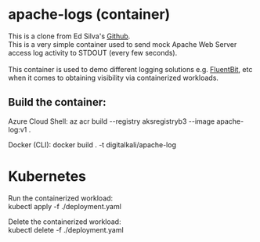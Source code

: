 # apache-logs (container)
This is a clone from Ed Silva's [Github](https://github.com/edsiper/apache-logs).  <br />
This is a very simple container used to send mock Apache Web Server access log activity to STDOUT (every few seconds). <br />  
This container is used to demo different logging solutions e.g. [FluentBit](https://fluentbit.io/), etc when it comes to obtaining visibility via containerized workloads. <br />

## Build the container: <br />
Azure Cloud Shell: az acr build --registry aksregistryb3 --image apache-log:v1 . <br />

Docker (CLI): docker build . -t digitalkali/apache-log <br />

# Kubernetes
Run the containerized workload: <br />
kubectl apply -f ./deployment.yaml

Delete the containerized workload: <br />
kubectl delete -f ./deployment.yaml
